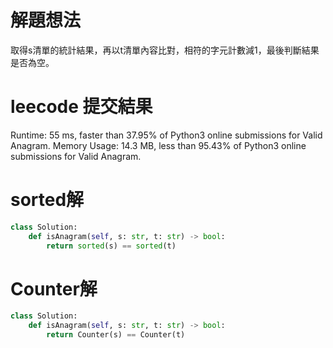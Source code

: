# 解題想法
取得s清單的統計結果，再以t清單內容比對，相符的字元計數減1，最後判斷結果是否為空。

# leecode 提交結果
Runtime: 55 ms, faster than 37.95% of Python3 online submissions for Valid Anagram.
Memory Usage: 14.3 MB, less than 95.43% of Python3 online submissions for Valid Anagram.

# sorted解
```python
class Solution:
    def isAnagram(self, s: str, t: str) -> bool:
        return sorted(s) == sorted(t)
```

# Counter解
```python
class Solution:
    def isAnagram(self, s: str, t: str) -> bool:
        return Counter(s) == Counter(t)
```
